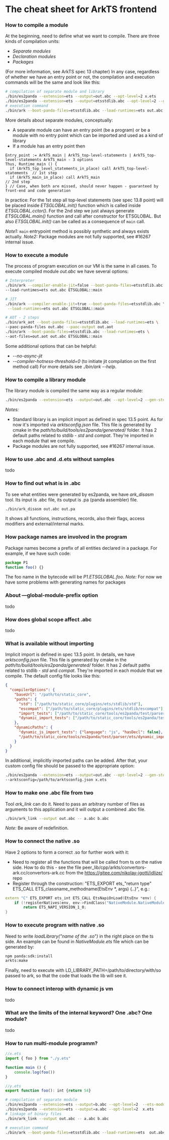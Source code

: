 
# The cheat sheet for ArkTS frontend

### How to compile a module

At the beginning, need to define what we want to compile.
There are three kinds of compilation units:

- *Separate modules*
- *Declaration modules*
- *Packages*

(For more information, see ArkTS spec 13 chapter)
In any case, regardless of whether we have an entry point or not, the compilation
and execution commands will be the same and look like this:

```bash
# compilation of separate module and library
./bin/es2panda --extension=ets --output=out.abc --opt-level=2 x.ets
./bin/es2panda --extension=ets --output=etsstdlib.abc --opt-level=2 --gen-stdlib=true
# execution command
./bin/ark --boot-panda-files=etsstdlib.abc --load-runtimes=ets out.abc ETSGLOBAL::main
```

More details about separate modules, conceptually:
- A separate module can have an entry point (be a program) or be a module with no entry point
which can be imported and used as a kind of library
- If a module has an entry point then

```
Entry_point := ArkTS_main | ArkTS_top-level-statements | ArkTS_top-level-statements ArkTS_main - 3 options
Thus, Runtime_main () {
  if (ArkTS_top_level_statements_in_place) call ArkTS_top-level-statements  // 1st step
  if (ArkTS_main_in_place) call ArkTS_main                                  // 2nd step
} // Case, when both are missed, should never happen - guaranteed by front-end and code generation
```

In practice:
For the 1st step all top-level statements (see spec 13.8 point) will be placed inside
*ETSGLOBAL._$init$_()* function which is called inside *ETSGLOBAL._cctor_()*.
For the 2nd step we just always generate *ETSGLOBAL.main()* function and call after
constructor for ETSGLOBAL. But also *ETSGLOBAL._$init$_()* can be called as a consequence of `main` call.

*Note1:* `main` entrypoint method is possibly synthetic and always exists actually.
*Note2:* Package modules are not fully supported, see #16267 internal issue.

### How to execute a module

The process of program execution on our VM is the same in all cases.
To execute compiled module *out.abc* we have several options:

```bash
# Interpreter
./bin/ark --compiler-enable-jit=false --boot-panda-files=etsstdlib.abc \
--load-runtimes=ets out.abc ETSGLOBAL::main

# JIT
./bin/ark --compiler-enable-jit=true --boot-panda-files=etsstdlib.abc \
 --load-runtimes=ets out.abc ETSGLOBAL::main

# AOT - 2 steps
./bin/ark_aot --boot-panda-files=etsstdlib.abc --load-runtimes=ets \
--paoc-panda-files out.abc --paoc-output out.aot
./bin/ark --boot-panda-files=etsstdlib.abc --load-runtimes=ets \
--aot-files=out.aot out.abc ETSGLOBAL::main
```

Some additional options that can be helpful:
- *--no-async-jit*
- *--compiler-hotness-threshold=0* (to initiate jit compilation on the first method call)
For more details see *./bin/ark --help*.

### How to compile a library module

The library module is compiled the same way as a regular module:

```bash
./bin/es2panda --extension=ets --output=out.abc --opt-level=2 --gen-stdlib=false /path/to/module/folder
```

*Notes:*
- Standard library is an implicit import as defined in spec 13.5 point.
As for now it's imported via *arktsconfig.json* file. This file is generated by cmake in the
*path/to/build/tools/es2panda/generated/* folder. It has 2 default paths related to stdlib -
*std* and *compat*. They're imported in each module that we compile.
- Package modules are not fully supported, see #16267 internal issue.

### How to use .abc and .d.ets without samples

todo

### How to find out what is in .abc

To see what entities were generated by es2panda, we have *ark_disasm* tool.
Its input is .abc file, its output is .pa (panda assembler) file.

```bash
./bin/ark_disasm out.abc out.pa
```

It shows all functions, instructions, records, also their flags, access modifiers
and external/internal marks.

### How package names are involved in the program

Package names become a prefix of all entities declared in a package. For example,
if we have such code:

```typescript
package P1
function foo() {}
```

The foo name in the bytecode will be *P1.ETSGLOBAL.foo*.
*Note:* For now we have some problems with generating names for packages

### About —global-module-prefix option

todo

### How does global scope affect .abc

todo

### What is available without importing

Implicit import is defined in spec 13.5 point. In details, we have *arktsconfig.json*
file. This file is generated by cmake in the *path/to/build/tools/es2panda/generated/*
folder. It has 2 default paths related to stdlib - *std* and *compat*. They're imported
in each module that we compile. The default config file looks like this:

```json
{
  "compilerOptions": {
    "baseUrl": "/path/to/static_core",
    "paths": {
      "std": ["/path/to/static_core/plugins/ets/stdlib/std"],
      "escompat": ["/path/to/static_core/plugins/ets/stdlib/escompat"],
      "import_tests": ["/path/to/static_core/tools/es2panda/test/parser/ets/import_tests"],
      "dynamic_import_tests": ["/path/to/static_core/tools/es2panda/test/parser/ets/dynamic_import_tests"]
    },
    "dynamicPaths": {
      "dynamic_js_import_tests": {"language": "js", "hasDecl": false},
      "/path/to/static_core/tools/es2panda/test/parser/ets/dynamic_import_tests": {"language": "js", "hasDecl": true}
    }
  }
}
```

In additional, implicitly imported paths can be added. After that, your custom config file
should be passed to the appropriate option:

```bash
./bin/es2panda --extension=ets --output=out.abc --opt-level=2 --gen-stdlib=false \
--arktsconfig=/path/to/arktsconfig.json x.ets
```

### How to make one .abc file from two

Tool *ark_link* can do it. Need to pass an arbitrary number of files as arguments to
this application and it will output a combined .abc file.

```bash
./bin/ark_link --output out.abc -- a.abc b.abc
```

*Note:* Be aware of redefinition.

### How to connect the native .so

Have 2 options to form a correct .so for further work with it:
- Need to register all the functions that will be called from ts on the native side.
How to do this - see the file peer_lib/cpp/arkts/convertors-ark.cc/convertors-ark.cc
from the https://gitee.com/nikolay-igotti/idlize/ repo
- Register through the construction:
"ETS_EXPORT ets_"return type" ETS_CALL ETS_classname_methodname(EtsEnv *, args) {..}",
e.g.:

```cpp
extern "C" ETS_EXPORT ets_int ETS_CALL EtsNapiOnLoad(EtsEnv *env) {
    if (!registerNatives(env, env->FindClass("NativeModule.NativeModule"))) return -1;
        return ETS_NAPI_VERSION_1_0;
}
```

### How to execute program with native .so

Need to write *loadLibrary("name of the .so")* in the right place on the ts side.
An example can be found in *NativeModule.ets* file which can be generated by:

```bash
npm panda:sdk:install
arkts:make
```

Finally, need to execute with LD_LIBRARY_PATH=/path/to/directory/with/so passed to ark,
so that the code that loads the lib will see it.

### How to connect interop with dynamic js vm

todo

### What are the limits of the internal keyword? One .abc? One module?

todo

### How to run multi-module programm?

```typescript
//x.ets
import { foo } from "./y.ets"

function main () {
    console.log(foo())
}
```
```typescript
//y.ets
export function foo(): int {return 54}
```

```bash
# compilation of separate module 
./bin/es2panda --extension=ets --output=b.abc --opt-level=2  --ets-module y.ets 
./bin/es2panda --extension=ets --output=a.abc --opt-level=2  x.ets 
# linkage of binary files
./bin/ark_link --output out.abc -- a.abc b.abc       

# execution command                                                
./bin/ark --boot-panda-files=etsstdlib.abc --load-runtimes=ets  out.abc ETSGLOBAL::main 
```